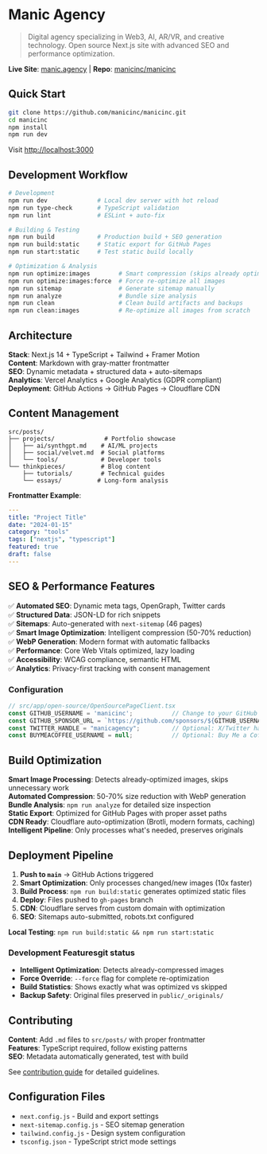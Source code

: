 # Manic Agency

> Digital agency specializing in Web3, AI, AR/VR, and creative technology. Open source Next.js site with advanced SEO and performance optimization.

**Live Site**: [manic.agency](https://manic.agency) | **Repo**: [manicinc/manicinc](https://github.com/manicinc/manicinc)

## Quick Start

```bash
git clone https://github.com/manicinc/manicinc.git
cd manicinc
npm install
npm run dev
```

Visit [http://localhost:3000](http://localhost:3000)

## Development Workflow

```bash
# Development
npm run dev              # Local dev server with hot reload
npm run type-check       # TypeScript validation
npm run lint             # ESLint + auto-fix

# Building & Testing  
npm run build            # Production build + SEO generation
npm run build:static     # Static export for GitHub Pages
npm run start:static     # Test static build locally

# Optimization & Analysis
npm run optimize:images        # Smart compression (skips already optimized)
npm run optimize:images:force  # Force re-optimize all images
npm run sitemap                # Generate sitemap manually
npm run analyze                # Bundle size analysis
npm run clean                  # Clean build artifacts and backups
npm run clean:images           # Re-optimize all images from scratch
```

## Architecture

**Stack**: Next.js 14 + TypeScript + Tailwind + Framer Motion  
**Content**: Markdown with gray-matter frontmatter  
**SEO**: Dynamic metadata + structured data + auto-sitemaps  
**Analytics**: Vercel Analytics + Google Analytics (GDPR compliant)  
**Deployment**: GitHub Actions → GitHub Pages → Cloudflare CDN  

## Content Management

```
src/posts/
├── projects/              # Portfolio showcase
│   ├── ai/synthgpt.md    # AI/ML projects
│   ├── social/velvet.md  # Social platforms  
│   └── tools/            # Developer tools
└── thinkpieces/          # Blog content
    ├── tutorials/        # Technical guides
    └── essays/          # Long-form analysis
```

**Frontmatter Example**:
```yaml
---
title: "Project Title"
date: "2024-01-15"
category: "tools"
tags: ["nextjs", "typescript"]
featured: true
draft: false
---
```

## SEO & Performance Features

✅ **Automated SEO**: Dynamic meta tags, OpenGraph, Twitter cards  
✅ **Structured Data**: JSON-LD for rich snippets  
✅ **Sitemaps**: Auto-generated with `next-sitemap` (46 pages)  
✅ **Smart Image Optimization**: Intelligent compression (50-70% reduction)  
✅ **WebP Generation**: Modern format with automatic fallbacks  
✅ **Performance**: Core Web Vitals optimized, lazy loading  
✅ **Accessibility**: WCAG compliance, semantic HTML  
✅ **Analytics**: Privacy-first tracking with consent management  

### Configuration

```typescript
// src/app/open-source/OpenSourcePageClient.tsx
const GITHUB_USERNAME = 'manicinc';           // Change to your GitHub username
const GITHUB_SPONSOR_URL = `https://github.com/sponsors/${GITHUB_USERNAME}`;
const TWITTER_HANDLE = "manicagency";         // Optional: X/Twitter handle
const BUYMEACOFFEE_USERNAME = null;           // Optional: Buy Me a Coffee username
```

## Build Optimization

**Smart Image Processing**: Detects already-optimized images, skips unnecessary work  
**Automated Compression**: 50-70% size reduction with WebP generation  
**Bundle Analysis**: `npm run analyze` for detailed size inspection  
**Static Export**: Optimized for GitHub Pages with proper asset paths  
**CDN Ready**: Cloudflare auto-optimization (Brotli, modern formats, caching)  
**Intelligent Pipeline**: Only processes what's needed, preserves originals  

## Deployment Pipeline

1. **Push to `main`** → GitHub Actions triggered
2. **Smart Optimization**: Only processes changed/new images (10x faster)
3. **Build Process**: `npm run build:static` generates optimized static files
4. **Deploy**: Files pushed to `gh-pages` branch
5. **CDN**: Cloudflare serves from custom domain with optimization
6. **SEO**: Sitemaps auto-submitted, robots.txt configured

**Local Testing**: `npm run build:static && npm run start:static`

### Development Featuresgit status
- **Intelligent Optimization**: Detects already-compressed images
- **Force Override**: `--force` flag for complete re-optimization  
- **Build Statistics**: Shows exactly what was optimized vs skipped
- **Backup Safety**: Original files preserved in `public/_originals/`

## Contributing

**Content**: Add `.md` files to `src/posts/` with proper frontmatter  
**Features**: TypeScript required, follow existing patterns  
**SEO**: Metadata automatically generated, test with build  

See [contribution guide](https://manic.agency/blog/tutorials/contribute) for detailed guidelines.

## Configuration Files

- `next.config.js` - Build and export settings
- `next-sitemap.config.js` - SEO sitemap generation  
- `tailwind.config.js` - Design system configuration
- `tsconfig.json` - TypeScript strict mode settings